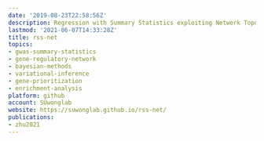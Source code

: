```yaml
---
date: '2019-08-23T22:58:56Z'
description: Regression with Summary Statistics exploiting Network Topology.
lastmod: '2021-06-07T14:33:28Z'
title: rss-net
topics:
- gwas-summary-statistics
- gene-regulatory-network
- bayesian-methods
- variational-inference
- gene-prioritization
- enrichment-analysis
platform: github
account: SUwonglab
website: https://suwonglab.github.io/rss-net/
publications:
- zhu2021
---
```


